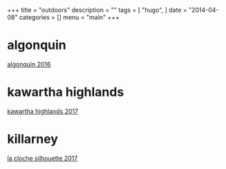 +++
title = "outdoors"
description = ""
tags = [
    "hugo",
]
date = "2014-04-08"
categories = []
menu = "main"
+++

# algonquin

<a href=algonquin2016>algonquin 2016</a>

# kawartha highlands

<a href=kawartha2017>kawartha highlands 2017</a>

# killarney

<a href=killarney2017>la cloche silhouette 2017</a>




